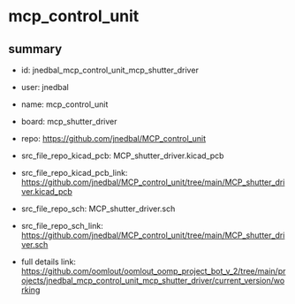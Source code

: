 # mcp_control_unit
 
## summary 
* id: jnedbal_mcp_control_unit_mcp_shutter_driver
* user: jnedbal
* name: mcp_control_unit
* board: mcp_shutter_driver
* repo: https://github.com/jnedbal/MCP_control_unit
* src_file_repo_kicad_pcb: MCP_shutter_driver.kicad_pcb
* src_file_repo_kicad_pcb_link: https://github.com/jnedbal/MCP_control_unit/tree/main/MCP_shutter_driver.kicad_pcb


* src_file_repo_sch: MCP_shutter_driver.sch
* src_file_repo_sch_link: https://github.com/jnedbal/MCP_control_unit/tree/main/MCP_shutter_driver.sch
* full details link: https://github.com/oomlout/oomlout_oomp_project_bot_v_2/tree/main/projects/jnedbal_mcp_control_unit_mcp_shutter_driver/current_version/working  






